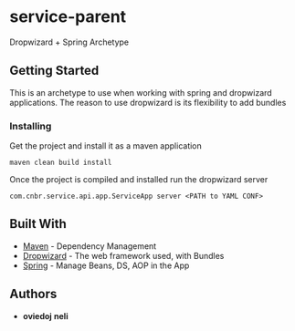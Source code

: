 # service-parent
Dropwizard + Spring Archetype

## Getting Started

This is an archetype to use when working with spring and dropwizard applications. 
The reason to use dropwizard is its flexibility to add bundles

### Installing

Get the project and install it as a maven application

```
maven clean build install
```

Once the project is compiled and installed run the dropwizard server

```
com.cnbr.service.api.app.ServiceApp server <PATH to YAML CONF>
```

## Built With

* [Maven](https://maven.apache.org/) - Dependency Management
* [Dropwizard](http://www.dropwizard.io/1.0.2/docs/) - The web framework used, with Bundles
* [Spring](https://spring.io/) - Manage Beans, DS, AOP in the App

## Authors

* **oviedoj** **neli**
